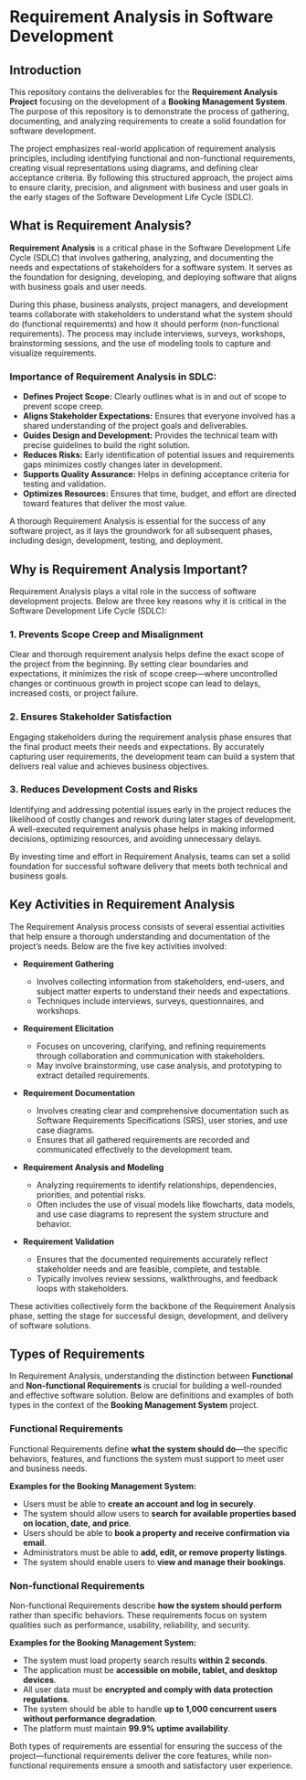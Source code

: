 # Requirement Analysis in Software Development

## Introduction

This repository contains the deliverables for the **Requirement Analysis Project** focusing on the development of a **Booking Management System**. The purpose of this repository is to demonstrate the process of gathering, documenting, and analyzing requirements to create a solid foundation for software development.

The project emphasizes real-world application of requirement analysis principles, including identifying functional and non-functional requirements, creating visual representations using diagrams, and defining clear acceptance criteria. By following this structured approach, the project aims to ensure clarity, precision, and alignment with business and user goals in the early stages of the Software Development Life Cycle (SDLC).

## What is Requirement Analysis?

**Requirement Analysis** is a critical phase in the Software Development Life Cycle (SDLC) that involves gathering, analyzing, and documenting the needs and expectations of stakeholders for a software system. It serves as the foundation for designing, developing, and deploying software that aligns with business goals and user needs.

During this phase, business analysts, project managers, and development teams collaborate with stakeholders to understand what the system should do (functional requirements) and how it should perform (non-functional requirements). The process may include interviews, surveys, workshops, brainstorming sessions, and the use of modeling tools to capture and visualize requirements.

### Importance of Requirement Analysis in SDLC:
- **Defines Project Scope:** Clearly outlines what is in and out of scope to prevent scope creep.
- **Aligns Stakeholder Expectations:** Ensures that everyone involved has a shared understanding of the project goals and deliverables.
- **Guides Design and Development:** Provides the technical team with precise guidelines to build the right solution.
- **Reduces Risks:** Early identification of potential issues and requirements gaps minimizes costly changes later in development.
- **Supports Quality Assurance:** Helps in defining acceptance criteria for testing and validation.
- **Optimizes Resources:** Ensures that time, budget, and effort are directed toward features that deliver the most value.

A thorough Requirement Analysis is essential for the success of any software project, as it lays the groundwork for all subsequent phases, including design, development, testing, and deployment.

## Why is Requirement Analysis Important?

Requirement Analysis plays a vital role in the success of software development projects. Below are three key reasons why it is critical in the Software Development Life Cycle (SDLC):

### 1. Prevents Scope Creep and Misalignment
Clear and thorough requirement analysis helps define the exact scope of the project from the beginning. By setting clear boundaries and expectations, it minimizes the risk of scope creep—where uncontrolled changes or continuous growth in project scope can lead to delays, increased costs, or project failure.

### 2. Ensures Stakeholder Satisfaction
Engaging stakeholders during the requirement analysis phase ensures that the final product meets their needs and expectations. By accurately capturing user requirements, the development team can build a system that delivers real value and achieves business objectives.

### 3. Reduces Development Costs and Risks
Identifying and addressing potential issues early in the project reduces the likelihood of costly changes and rework during later stages of development. A well-executed requirement analysis phase helps in making informed decisions, optimizing resources, and avoiding unnecessary delays.

By investing time and effort in Requirement Analysis, teams can set a solid foundation for successful software delivery that meets both technical and business goals.

## Key Activities in Requirement Analysis

The Requirement Analysis process consists of several essential activities that help ensure a thorough understanding and documentation of the project’s needs. Below are the five key activities involved:

- **Requirement Gathering**
  - Involves collecting information from stakeholders, end-users, and subject matter experts to understand their needs and expectations.
  - Techniques include interviews, surveys, questionnaires, and workshops.

- **Requirement Elicitation**
  - Focuses on uncovering, clarifying, and refining requirements through collaboration and communication with stakeholders.
  - May involve brainstorming, use case analysis, and prototyping to extract detailed requirements.

- **Requirement Documentation**
  - Involves creating clear and comprehensive documentation such as Software Requirements Specifications (SRS), user stories, and use case diagrams.
  - Ensures that all gathered requirements are recorded and communicated effectively to the development team.

- **Requirement Analysis and Modeling**
  - Analyzing requirements to identify relationships, dependencies, priorities, and potential risks.
  - Often includes the use of visual models like flowcharts, data models, and use case diagrams to represent the system structure and behavior.

- **Requirement Validation**
  - Ensures that the documented requirements accurately reflect stakeholder needs and are feasible, complete, and testable.
  - Typically involves review sessions, walkthroughs, and feedback loops with stakeholders.

These activities collectively form the backbone of the Requirement Analysis phase, setting the stage for successful design, development, and delivery of software solutions.

## Types of Requirements

In Requirement Analysis, understanding the distinction between **Functional** and **Non-functional Requirements** is crucial for building a well-rounded and effective software solution. Below are definitions and examples of both types in the context of the **Booking Management System** project.

### Functional Requirements

Functional Requirements define **what the system should do**—the specific behaviors, features, and functions the system must support to meet user and business needs.

**Examples for the Booking Management System:**
- Users must be able to **create an account and log in securely**.
- The system should allow users to **search for available properties based on location, date, and price**.
- Users should be able to **book a property and receive confirmation via email**.
- Administrators must be able to **add, edit, or remove property listings**.
- The system should enable users to **view and manage their bookings**.

### Non-functional Requirements

Non-functional Requirements describe **how the system should perform** rather than specific behaviors. These requirements focus on system qualities such as performance, usability, reliability, and security.

**Examples for the Booking Management System:**
- The system must load property search results **within 2 seconds**.
- The application must be **accessible on mobile, tablet, and desktop devices**.
- All user data must be **encrypted and comply with data protection regulations**.
- The system should be able to handle **up to 1,000 concurrent users without performance degradation**.
- The platform must maintain **99.9% uptime availability**.

Both types of requirements are essential for ensuring the success of the project—functional requirements deliver the core features, while non-functional requirements ensure a smooth and satisfactory user experience.

